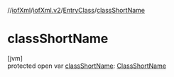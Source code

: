 //[iofXml](../../../index.md)/[iofXml.v2](../index.md)/[EntryClass](index.md)/[classShortName](class-short-name.md)

# classShortName

[jvm]\
protected open var [classShortName](class-short-name.md): [ClassShortName](../-class-short-name/index.md)
